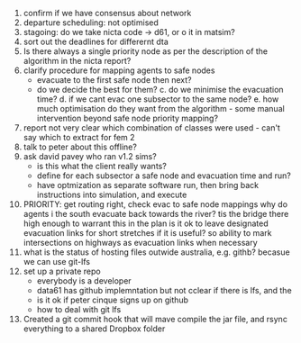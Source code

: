 1. confirm if we have consensus about network
2. departure scheduling: not optimised
3. stagoing: do we take nicta code -> d61, or o it in matsim?
4. sort out the deadlines for differernt dta 
5. Is there always a single priority node as per the description of the algorithm in the nicta report?
6. clarify procedure for mapping agents to safe nodes
   - evacuate to the first safe node then next?
   - do we decide the best for them?
   c. do we minimise the evacuation time?
   d. if we cant evac one subsector to the same node?
   e. how much optimisation do they want from the algorithm - some manual intervention beyond safe node priority mapping?
7. report not very clear which combination of classes were used - can't say which to extract for fem 2
8. talk to peter about this offline?
9. ask david pavey who ran v1.2 sims?
   - is this what the client really wants?
   - define for each subsector a safe node and evacuation time and run?
   - have optmization as separate software run, then bring back instructions into simulation, and execute
10. PRIORITY: get routing right, check evac to safe node mappings
       why do agents i the south evacuate back towards the river? tis the bridge there high enough to warrant this in the plan
       is it ok to leave designated evacuation links for short stretches if it is useful?
       so ability to mark intersections on highways as evacuation links when necessary
11. what is the status of hosting files outwide australia, e.g. githb? becasue we can use git-lfs
12. set up a private repo
    - everybody is a developer
    - data61 has github implemntation but not cclear if there is lfs, and the 
    - is it ok if peter cinque signs up on github
    - how to deal with git lfs
13. Created a git commit hook that will mave compile the jar file, and rsync everything to a shared Dropbox folder